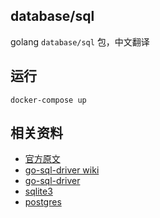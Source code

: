 ## database/sql

golang `database/sql` 包，中文翻译

## 运行

```
docker-compose up
```

## 相关资料

- [官方原文](http://go-database-sql.org/)
- [go-sql-driver wiki](https://github.com/go-sql-driver/mysql/wiki/Examples)
- [go-sql-driver](https://github.com/go-sql-driver)
- [sqlite3](https://github.com/mattn/go-sqlite3)
- [postgres](https://github.com/lib/pq)